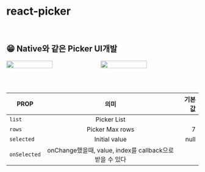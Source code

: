 # react-picker

<br/>

## 😁 Native와 같은 Picker UI개발

<div style="display: flex;">
   <img width="49%" src="https://user-images.githubusercontent.com/98207579/194822730-7a40994b-a6e7-4902-b99c-9ac4d2ffb43f.gif"/>

<img width="49%" src="https://user-images.githubusercontent.com/98207579/194822774-e4d5b1d3-96ac-4c2d-9cde-63708419b030.gif"/>
  </div>

<br /><br />

| PROP         |                           의미                           | 기본값 |
| ------------ | :------------------------------------------------------: | -----: |
| `list`       |                       Picker List                        |        |
| `rows`       |                     Picker Max rows                      |      7 |
| `selected`   |                      Initial value                       |   null |
| `onSelected` | onChange했을때, value, index를 callback으로 받을 수 있다 |        |
